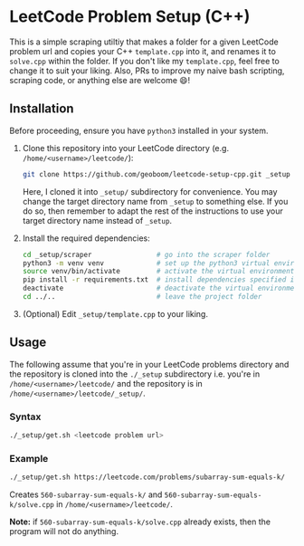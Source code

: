 # LeetCode Problem Setup (C++)

This is a simple scraping utiltiy that makes a folder for a given LeetCode problem url and copies your C++ `template.cpp` into it, and renames it to `solve.cpp` within the folder. If you don't like my `template.cpp`, feel free to change it to suit your liking. Also, PRs to improve my naive bash scripting, scraping code, or anything else are welcome :smile:!

## Installation

Before proceeding, ensure you have `python3` installed in your system.

1. Clone this repository into your LeetCode directory (e.g. `/home/<username>/leetcode/`):

   ```bash
   git clone https://github.com/geoboom/leetcode-setup-cpp.git _setup
   ```

   Here, I cloned it into `_setup/` subdirectory for convenience. You may change the target directory name from `_setup` to something else. If you do so, then remember to adapt the rest of the instructions to use your target directory name instead of `_setup`.

2. Install the required dependencies:

   ```bash
   cd _setup/scraper                # go into the scraper folder
   python3 -m venv venv             # set up the python3 virtual environment
   source venv/bin/activate         # activate the virtual environment
   pip install -r requirements.txt  # install dependencies specified in requirements.txt
   deactivate                       # deactivate the virtual environment
   cd ../..                         # leave the project folder
   ```

3. (Optional) Edit `_setup/template.cpp` to your liking.

## Usage

The following assume that you're in your LeetCode problems directory and the repository is cloned into the `./_setup` subdirectory i.e. you're in `/home/<username>/leetcode/` and the repository is in `/home/<username>/leetcode/_setup/`.

### Syntax

```bash
./_setup/get.sh <leetcode problem url>
```

### Example

```bash
./_setup/get.sh https://leetcode.com/problems/subarray-sum-equals-k/
```

Creates `560-subarray-sum-equals-k/` and `560-subarray-sum-equals-k/solve.cpp` in `/home/<username>/leetcode/`.

**Note:** if `560-subarray-sum-equals-k/solve.cpp` already exists, then the program will not do anything.
